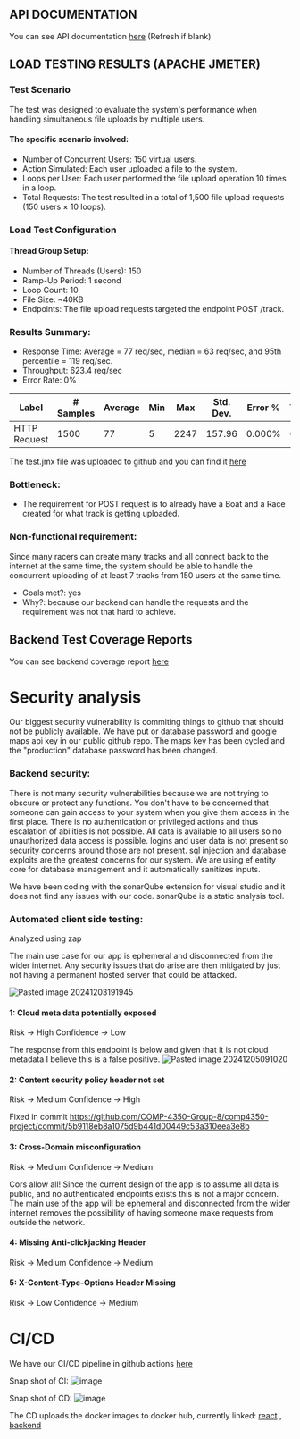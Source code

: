 ## API DOCUMENTATION  
You can see API documentation [here](https://htmlpreview.github.io/?https://github.com/COMP-4350-Group-8/admin/blob/main/sprints/sprint-3/dist/index.html) (Refresh if blank)  
## LOAD TESTING RESULTS (APACHE JMETER)  
### Test Scenario  
The test was designed to evaluate the system's performance when handling simultaneous file uploads by multiple users.  
#### The specific scenario involved:
- Number of Concurrent Users: 150 virtual users.
- Action Simulated: Each user uploaded a file to the system.
- Loops per User: Each user performed the file upload operation 10 times in a loop.
- Total Requests: The test resulted in a total of 1,500 file upload requests (150 users × 10 loops).
  
### Load Test Configuration  
#### Thread Group Setup:
- Number of Threads (Users): 150
- Ramp-Up Period: 1 second
- Loop Count: 10
- File Size: ~40KB
- Endpoints: The file upload requests targeted the endpoint POST /track.

### Results Summary:
- Response Time: Average = 77 req/sec, median = 63 req/sec, and 95th percentile = 119 req/sec.
- Throughput: 623.4 req/sec
- Error Rate: 0%

|Label       |# Samples|Average|Min|Max |Std. Dev.|Error %|Throughput|Received KB/sec|Sent KB/sec|Avg. Bytes|
|------------|---------|-------|---|----|---------|-------|----------|---------------|-----------|----------|
|HTTP Request|1500     |77     |5  |2247|157.96   |0.000% |623.44140 |35234.18       |35226.87   |57872.0   |  
The test.jmx file was uploaded to github and you can find it [here](https://github.com/COMP-4350-Group-8/admin/edit/main/sprints/sprint-3/test.jmx)  

### Bottleneck:
- The requirement for POST request is to already have a Boat and a Race created for what track is getting uploaded.

### Non-functional requirement:
Since many racers can create many tracks and all connect back to the internet at the same time, the system should be able to handle the concurrent uploading of at least 7 tracks from 150 users at the same time.  
- Goals met?: yes
- Why?: because our backend can handle the requests and the requirement was not that hard to achieve.

## Backend Test Coverage Reports

You can see backend coverage report [here](https://htmlpreview.github.io/?https://github.com/COMP-4350-Group-8/admin/blob/main/sprints/sprint-3/coverage-report/index.html)  


# Security analysis

Our biggest security vulnerability is commiting things to github that should not be publicly available. We have put or database password and google maps api key in our public github repo. The maps key has been cycled and the "production" database password has been changed. 

### Backend security:
There is not many security vulnerabilities because we are not trying to obscure or protect any functions. You don't have to be concerned that someone can gain access to your system when you give them access in the first place. There is no authentication or privileged actions and thus escalation of abilities is not possible. All data is available to all users so no unauthorized data access is possible. logins and user data is not present so security concerns around those are not present. sql injection and database exploits are the greatest concerns for our system. We are using ef entity core for database management and it automatically sanitizes inputs.

We have been coding with the sonarQube extension for visual studio and it does not find any issues with our code. sonarQube is a static analysis tool.  
### Automated client side testing:
Analyzed using zap

The main use case for our app is ephemeral and disconnected from the wider internet. Any security issues that do arise are then mitigated by just not having a permanent hosted server that could be attacked.  

![Pasted image 20241203191945](https://github.com/user-attachments/assets/0e42415c-a5ac-4344-b10f-5d820c581a86)

#### 1: Cloud meta data potentially exposed
Risk -> High
Confidence -> Low

The response from this endpoint is below and given that it is not cloud metadata I believe this is a false positive. 
![Pasted image 20241205091020](https://github.com/user-attachments/assets/5cf34669-5de7-40f1-9108-d20d9b95b162)
#### 2: Content security policy header not set 

Risk -> Medium
Confidence -> High

Fixed in commit https://github.com/COMP-4350-Group-8/comp4350-project/commit/5b9118eb8a1075d9b441d00449c53a310eea3e8b
#### 3: Cross-Domain misconfiguration
Risk -> Medium 
Confidence -> Medium

Cors allow all! Since the current design of the app is to assume all data is public, and no authenticated endpoints exists this is not a major concern. The main use of the app will be ephemeral and disconnected from the wider internet removes the possibility of having someone make requests from outside the network. 

#### 4: Missing Anti-clickjacking Header
Risk -> Medium
Confidence -> Medium

#### 5: X-Content-Type-Options Header Missing
Risk -> Low
Confidence -> Medium


# CI/CD

We have our CI/CD pipeline in github actions [here](https://github.com/COMP-4350-Group-8/comp4350-project/actions)  

Snap shot of CI: ![image](https://github.com/user-attachments/assets/e3675398-abd2-4610-99e7-e06214179c2b)

Snap shot of CD: ![image](https://github.com/user-attachments/assets/ba8ebda3-8e22-40b3-b28e-356c1b20fd37)

The CD uploads the docker images to docker hub, currently linked: [react](https://hub.docker.com/repository/docker/owenhny/sailmapper_react/general) , [backend](https://hub.docker.com/repository/docker/owenhny/sailmapper_backend/general) 



